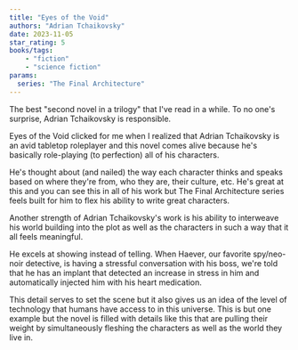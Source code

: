 ```yaml
---
title: "Eyes of the Void"
authors: "Adrian Tchaikovsky"
date: 2023-11-05
star_rating: 5
books/tags:
    - "fiction"
    - "science fiction"
params:
  series: "The Final Architecture"
---
```

The best "second novel in a trilogy" that I've read in a while. To no one's surprise, Adrian Tchaikovsky is responsible.

Eyes of the Void clicked for me when I realized that Adrian Tchaikovsky is an avid tabletop roleplayer and this novel comes alive because he's basically role-playing (to perfection) all of his characters.

He's thought about (and nailed) the way each character thinks and speaks based on where they're from, who they are, their culture, etc. He's great at this and you can see this in all of his work but The Final Architecture series feels built for him to flex his ability to write great characters.

<!--more-->

Another strength of Adrian Tchaikovsky's work is his ability to interweave his world building into the plot as well as the characters in such a way that it all feels meaningful.

He excels at showing instead of telling. When Haever, our favorite spy/neo-noir detective, is having a stressful conversation with his boss, we're told that he has an implant that detected an increase in stress in him and automatically injected him with his heart medication.

This detail serves to set the scene but it also gives us an idea of the level of technology that humans have access to in this universe. This is but one example but the novel is filled with details like this that are pulling their weight by simultaneously fleshing the characters as well as the world they live in.